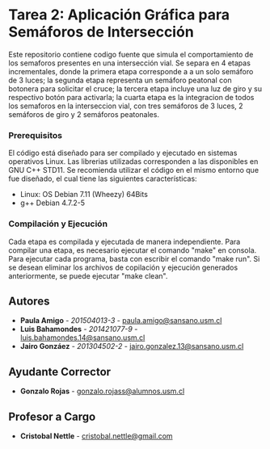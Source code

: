 # Tarea 2: Aplicación Gráfica para Semáforos de Intersección

Este repositorio contiene codigo fuente que simula el comportamiento de los semaforos presentes en una intersección vial. Se separa en 4 etapas incrementales, donde la primera etapa corresponde a a un solo semáforo de 3 luces; la segunda etapa representa un semáforo peatonal con botonera para solicitar el cruce; la tercera etapa incluye una luz de giro y su respectivo botón para activarla; la cuarta etapa es la integracion de todos los semaforos en la interseccion vial, con tres semáforos de 3 luces, 2 semáforos de giro y 2 semáforos peatonales.

### Prerequisitos

El código está diseñado para ser compilado y ejecutado en sistemas operativos Linux.
Las librerias utilizadas corresponden a las disponibles en GNU C++ STD11.
Se recomienda utilizar el código en el mismo entorno que fue diseñado, el cual tiene las siguientes características:

- Linux: OS Debian 7.11 (Wheezy) 64Bits
- g++ Debian 4.7.2-5

### Compilación y Ejecución

Cada etapa es compilada y ejecutada de manera independiente. Para compilar una etapa, es necesario ejecutar el comando "make" en consola.
Para ejecutar cada programa, basta con escribir el comando "make run".
Si se desean eliminar los archivos de copilación y ejecución generados anteriormente, se puede ejecutar "make clean".

## Autores

* **Paula Amigo** - *201504013-3* - paula.amigo@sansano.usm.cl
* **Luis Bahamondes** - *201421077-9* - luis.bahamondes.14@sansano.usm.cl
* **Jairo Gonzáez** - *201304502-2* - jairo.gonzalez.13@sansano.usm.cl


## Ayudante Corrector
* **Gonzalo Rojas** - gonzalo.rojass@alumnos.usm.cl

## Profesor a Cargo
* **Cristobal Nettle** - cristobal.nettle@gmail.com